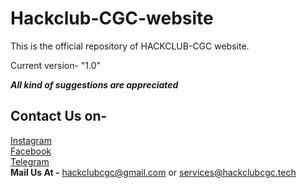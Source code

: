 # Hackclub-CGC-website

This is the official repository of
HACKCLUB-CGC website.


Current version- "1.0"

***All kind of suggestions are appreciated***


## Contact Us on-

<a href = "https://www.instagram.com/hackclubcgc/ ">Instagram</a><br>
<a href = "https://www.facebook.com/Hackclub-CGC-108265361022351/">Facebook</a> <br>
<a href = "https://t.me/joinchat/OfRcaUY2Qrnze53bH9wRtw "/>Telegram </a><br>
 **Mail Us At -** hackclubcgc@gmail.com or services@hackclubcgc.tech

